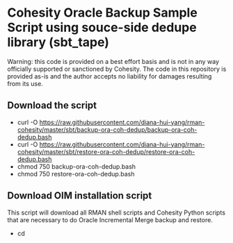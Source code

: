 # Cohesity Oracle Backup Sample Script using souce-side dedupe library (sbt_tape)
Warning: this code is provided on a best effort basis and is not in any way officially supported or sanctioned by Cohesity. The code in this repository is provided as-is and the author accepts no liability for damages resulting from its use.

## Download the script
- curl -O https://raw.githubusercontent.com/diana-hui-yang/rman-cohesity/master/sbt/backup-ora-coh-dedup/backup-ora-coh-dedup.bash
- curl -O https://raw.githubusercontent.com/diana-hui-yang/rman-cohesity/master/sbt/restore-ora-coh-dedup/restore-ora-coh-dedup.bash
- chmod 750 backup-ora-coh-dedup.bash
- chmod 750 restore-ora-coh-dedup.bash

## Download OIM installation script
This script will download all RMAN shell scripts and Cohesity Python scripts that are necessary to do Oracle Incremental Merge backup and restore. 
- cd <script directory>
- curl -O https://raw.githubusercontent.com/diana-hui-yang/rman-cohesity/master/sbt/sbt-download.bash
- chmod 750 sbt-download.bash
